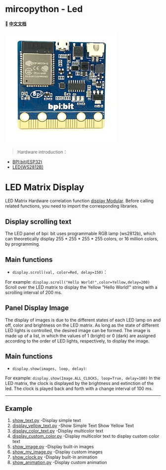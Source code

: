 # mircopython - Led
#### 📖 [中文文档](https://github.com/aJantes/rolling_text/blob/master/readme.md)
![](album/bit.gif)

> Hardware introduction：

- [BPI:bit(ESP32)](https://github.com/aJantes/introduce-bpi-bit/blob/master/readme.md)   
- [LED(WS2812B)](https://github.com/BPI-STEAM/BPI-BIT/blob/master/doc/WS2812B.pdf)



# LED Matrix Display
LED Matrix Hardware correlation function [display Modular](https://github.com/BPI-STEAM/MicroPython-Samples/blob/master/10.microbit/display.py). Before calling related functions, you need to import the corresponding libraries.
    
## **Display scrolling text**

The LED panel of  bpi: bit  uses programmable RGB lamp (ws2812b), which can theoretically display 255 * 255 * 255 * 255 colors, or 16 million colors, by programming.
## Main functions 

- `display.scroll(val, color=Red, delay=150)`：



For example: `display.scroll("Hello World!",color=Yellow,delay=200)` Scroll over the LED matrix to display the Yellow "Hello World!" string with a scrolling interval of 200 ms.




## **Panel Display Image**

The display of images is due to the different states of each LED lamp on and off, color and brightness on the LED matrix. As long as the state of different LED lights is controlled, the desired image can be formed. The image is made up of a list, in which the values of 1 (bright) or 0 (dark) are assigned according to the order of LED lights, respectively, to display the image.  

## Main functions
- `display.show(images, loop, delay)`:



For example: `display.show(Image.ALL_CLOCKS, loop=True, delay=100)`  In the LED matrix, the clock is displayed by the brightness and extinction of the led. The clock is played back and forth with a change interval of 100 ms.


---

## **Example**
1. [show_text.py](https://github.com/aJantes/MicroPython-led/example/blob/master/show_text.py)   -Display simple text
2. [display_yellow_text.py](https://github.com/aJantes/MicroPython-led/example/blob/master/display_yellow_text.py)   -Show Simple Text Show Yellow Text
3. [display_color_text.py](https://github.com/aJantes/MicroPython-led/example/blob/master/display_color_text.py)  -Display multicolor text
4. [display_custom_color.py](https://github.com/aJantes/MicroPython-led/example/blob/master/display_custom_color.py)  -Display multicolor text to display custom color text
5. [show_image.py](https://github.com/aJantes/MicroPython-led/example/blob/master/show_image.py)  -Display built-in images
6. [show_my_image.py](https://github.com/aJantes/MicroPython-led/example/blob/master/show_my_image.py)  -Display custom images
7. [show_clock.py](https://github.com/aJantes/MicroPython-led/example/blob/master/show_clock.py)  -Display built-in animation
8. [show_animation.py](https://github.com/aJantes/MicroPython-led/example/blob/master/show_animation.py)  -Display custom animation

